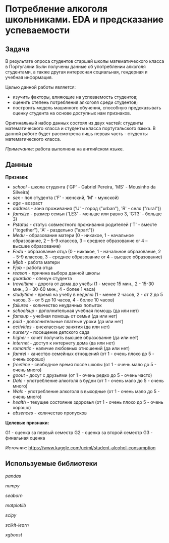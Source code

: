 # Потребление алкоголя школьниками. EDA и предсказание успеваемости

## Задача
В результате опроса студентов старшей школы математического класса в Португалии были получены данные об употреблении алкоголя студентами, а также другая интересная социальная, гендерная и учебная информация. 

Целью данной работы является:
- изучить факторы, влияющие на успеваемость студентов;
- оценить степень потребления алкоголя среди студентов;
- построить модель машинного обучения, способную предсказывать оценку студента на основе доступных нам признаков.

Оригинальный набор данных состоял из двух частей: студенты математического класса и студенты класса португальского языка. В данной работе будет рассмотрена лишь первая часть - студенты математического класса.

*Примечание*: работа выполнена на английском языке.

## Данные
**Признаки:**

- *school* - школа студента ('GP' - Gabriel Pereira, 'MS' - Mousinho da Silveira)
- *sex* - пол студента ('F' - женский, 'M' - мужской)
- *age* - возраст
- *address* - зона проживания ('U' - город ("urban"), 'R' - село ("rural"))
- *famsize* - размер семьи ('LE3' - меньше или равно 3, 'GT3' - больше 3)
- *Pstatus* - статус совместного проживания родителей ('T' - вместе ("together"), 'A' - раздельно ("apart"))
- *Medu* - образование матери (0 - никакое, 1 - начальное образование, 2 – 5-9 классов, 3 – среднее образование or 4 – высшее образование)
- *Fedu* - образование отца (0 - никакое, 1 - начальное образование, 2 – 5-9 классов, 3 – среднее образование or 4 – высшее образование)
- *Mjob* - работа матери 
- *Fjob* - работа отца 
- *reason* - причина выбора данной школы 
- *guardian* - опекун студента 
- *traveltime* - дорога от дома до учебы (1 - менее 15 мин., 2 - 15-30 мин., 3 - 30-60 мин., 4 - более 1 часа)
- *studytime* - время на учебу в неделю (1 - менее 2 часов, 2 - от 2 до 5 часов, 3 - от 5 до 10 часов, 4 - более 10 часов)
- *failures* - количество неудачных попыток 
- *schoolsup* - дополнительная учебная помощь (да или нет)
- *famsup* - учебная помощь от семьи (да или нет)
- *paid* - дополнительные платные уроки (да или нет)
- *activities* - внеклассные занятия (да или нет)
- *nursery* - посещение детского сада
- *higher* - хочет получить высшее образование (да или нет)
- *internet* - доступ к интернету дома (да или нет)
- *romantic* - наличие любовных отношений (да или нет)
- *famrel* - качество семейных отношений (от 1 - очень плохо до 5 - очень хорошо)
- *freetime* - свободное время после школы (от 1 - очень мало до 5 - очень много)
- *goout* - досуг с друзьями (от 1 - очень редко до 5 - очень часто)
- *Dalc* - употребление алкоголя в будни (от 1 - очень мало до 5 - очень много)
- *Walc* - употребление алкоголя в выходные (от 1 - очень мало до 5 - очень много)
- *health* - текущее состояние здоровья (от 1 - очень плохо до 5 - очень хорошо)
- *absences* - количество пропусков

**Целевые признаки:**

G1 - оценка за первый семестр 
G2 - оценка за второй семестр 
G3 - финальная оценка

*Источник*: https://www.kaggle.com/uciml/student-alcohol-consumption

## Используемые библиотеки
*pandas*

*numpy*

*seaborn*

*matplotlib*

*scipy*

*scikit-learn*

*xgboost*
